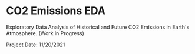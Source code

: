 # CO2 Emissions EDA
Exploratory Data Analysis of Historical and Future CO2 Emissions in Earth's Atmosphere. (Work in Progress)

Project Date: 11/20/2021
